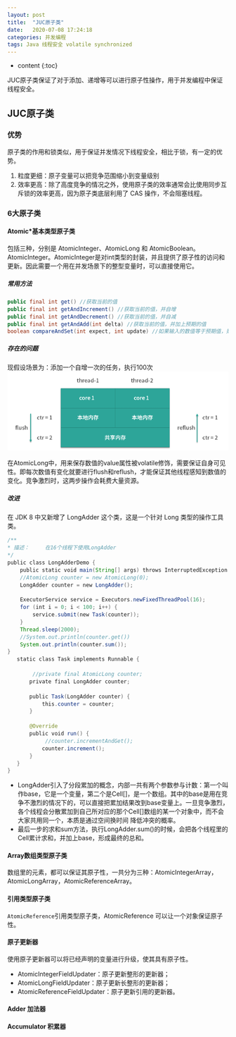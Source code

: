 ```yaml
---
layout: post
title:  "JUC原子类"
date:   2020-07-08 17:24:18
categories: 并发编程
tags: Java 线程安全 volatile synchronized
---
```


* content
{:toc}

JUC原子类保证了对于添加、递增等可以进行原子性操作，用于并发编程中保证线程安全。





## JUC原子类

### 优势
原子类的作用和锁类似，用于保证并发情况下线程安全，相比于锁，有一定的优势。

1. 粒度更细：原子变量可以把竞争范围缩小到变量级别
2. 效率更高：除了高度竞争的情况之外，使用原子类的效率通常会比使用同步互斥锁的效率更高，因为原子类底层利用了 CAS 操作，不会阻塞线程。

### 6大原子类
#### Atomic*基本类型原子类
包括三种，分别是 AtomicInteger、AtomicLong 和 AtomicBoolean。AtomicInteger。AtomicInteger是对int类型的封装，并且提供了原子性的访问和更新。因此需要一个用在并发场景下的整型变量时，可以直接使用它。

##### 常用方法
```java
public final int get() //获取当前的值
public final int getAndIncrement() //获取当前的值，并自增
public final int getAndDecrement() //获取当前的值，并自减
public final int getAndAdd(int delta) //获取当前的值，并加上预期的值
boolean compareAndSet(int expect, int update) //如果输入的数值等于预期值，则以原子方式将该值更新为输入值（update）
```

##### 存在的问题
现假设场景为：添加一个自增一次的任务，执行100次
![](/images/juc.png)

在AtomicLong中，用来保存数值的value属性被volatile修饰，需要保证自身可见性。即每次数值有变化就要进行flush和reflush，才能保证其他线程感知到数值的变化。竞争激烈时，这两步操作会耗费大量资源。

##### 改进
在 JDK 8 中又新增了 LongAdder 这个类，这是一个针对 Long 类型的操作工具类。

```java
/**
* 描述：     在16个线程下使用LongAdder
*/
public class LongAdderDemo { 
	public static void main(String[] args) throws InterruptedException {
	//AtomicLong counter = new AtomicLong(0);		
	LongAdder counter = new LongAdder();

	ExecutorService service = Executors.newFixedThreadPool(16);
	for (int i = 0; i < 100; i++) {
		service.submit(new Task(counter));
	}
	Thread.sleep(2000);
	//System.out.println(counter.get())
	System.out.println(counter.sum());
}
   static class Task implements Runnable {
       
		//private final AtomicLong counter;
       private final LongAdder counter;
 
       public Task(LongAdder counter) {
           this.counter = counter;
       }
 
       @Override
       public void run() {
			//counter.incrementAndGet();
           counter.increment();
       }
   }
}

```
- LongAdder引入了分段累加的概念，内部一共有两个参数参与计数：第一个叫作base，它是一个变量，第二个是Cell[]，是一个数组。其中的base是用在竞争不激烈的情况下的，可以直接把累加结果改到base变量上。一旦竞争激烈，各个线程会分散累加到自己所对应的那个Cell[]数组的某一个对象中，而不会大家共用同一个，本质是通过空间换时间
降低冲突的概率。
- 最后一步的求和sum方法，执行LongAdder.sum()的时候，会把各个线程里的Cell累计求和，并加上base，形成最终的总和。

#### Array数组类型原子类
数组里的元素，都可以保证其原子性，一共分为三种：AtomicIntegerArray，AtomicLongArray，AtomicReferenceArray。

#### 引用类型原子类
`AtomicReference`引用类型原子类，AtomicReference 可以让一个对象保证原子性。

#### 原子更新器
使用原子更新器可以将已经声明的变量进行升级，使其具有原子性。
- AtomicIntegerFieldUpdater：原子更新整形的更新器；
- AtomicLongFieldUpdater：原子更新长整形的更新器；
- AtomicReferenceFieldUpdater：原子更新引用的更新器。

#### Adder 加法器
#### Accumulator 积累器